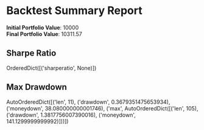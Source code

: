 # Backtest Summary Report

**Initial Portfolio Value**: 10000  
**Final Portfolio Value**: 10311.57

## Sharpe Ratio
OrderedDict([('sharperatio', None)])

## Max Drawdown
AutoOrderedDict([('len', 11), ('drawdown', 0.3679351475653934), ('moneydown', 38.080000000001746), ('max', AutoOrderedDict([('len', 105), ('drawdown', 1.3817756007390016), ('moneydown', 141.1299999999992)]))])
